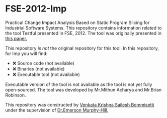 # FSE-2012-Imp
Practical Change Impact Analysis Based on Static Program Slicing for Industrial Software Systems.
This repository contains information related to the tool Testful presented in FSE, 2012.
The tool was originally presented in <a href="http://dl.acm.org/citation.cfm?id=2393610&CFID=565503184&CFTOKEN=24636741">this paper.</a>

This repository _is not_ the original repository for this tool. 
In this repository, for Imp you will find:
* :x: Source code (not available)
* :x: Binaries (not available)
* :x: Executable tool (not available)

Executable version of the tool is not available as the tool is not yet fully open-sourced. 
The tool was developed by Mr.Mithun Acharya and Mr.Brian Robinson. 

This repository was constructed by <a href="https://github.com/saileshbvk">Venkata Krishna Sailesh Bommisetti</a> under the supervision of <a href="https://github.com/CaptainEmerson">Dr.Emerson Murphy-Hill.</a>

